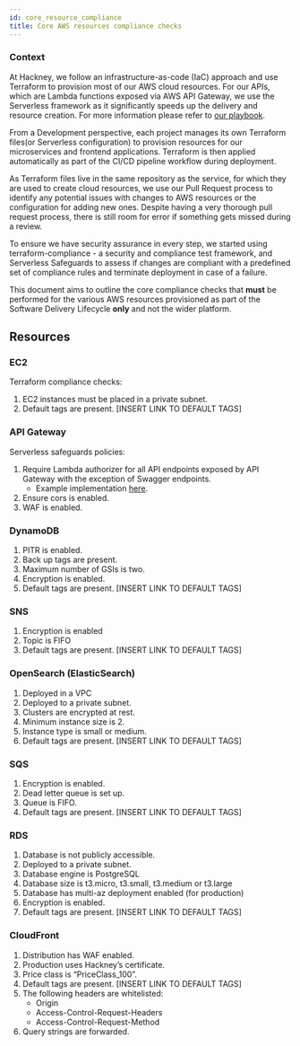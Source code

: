 ```yaml
---
id: core_resource_compliance
title: Core AWS resources compliance checks 
---
```


### Context
At Hackney, we follow an infrastructure-as-code (IaC) approach and use Terraform to provision most of our AWS cloud resources. For our APIs, which are Lambda functions exposed via AWS API Gateway, we use the Serverless framework as it significantly speeds up the delivery and resource creation.  For more information please refer to [our playbook](https://playbook.hackney.gov.uk/API-Playbook/).

From a Development perspective, each project manages its own Terraform files(or Serverless configuration) to provision resources for our microservices and frontend applications. Terraform is then applied automatically as part of the CI/CD pipeline workflow during deployment. 

As Terraform files live in the same repository as the service, for which they are used to create cloud resources, we use our Pull Request process to identify any potential issues with changes to AWS resources or the configuration for adding new ones. Despite having a very thorough pull request process, there is still room for error if something gets missed during a review. 

To ensure we have security assurance in every step, we started using terraform-compliance -  a security and compliance test framework, and Serverless Safeguards to assess if changes are compliant with a predefined set of compliance rules and terminate deployment in case of a failure. 

This document aims to outline the core compliance checks that **must** be performed for the various AWS resources provisioned as part of the Software Delivery Lifecycle **only** and not the wider platform. 


## Resources

### EC2
Terraform compliance checks:
1. EC2 instances must be placed in a private subnet.
2. Default tags are present. [INSERT LINK TO DEFAULT TAGS]

### API Gateway
Serverless safeguards policies:
1. Require Lambda authorizer for all API endpoints exposed by API Gateway with the exception of Swagger endpoints. 
    -  Example implementation [here](https://github.com/LBHackney-IT/asset-information-api/pull/51/files).
2. Ensure cors is enabled.
3. WAF is enabled.

### DynamoDB
1. PITR is enabled.
2. Back up tags are present.
3. Maximum number of GSIs is two.
4. Encryption is enabled.
5. Default tags are present. [INSERT LINK TO DEFAULT TAGS]

### SNS
1. Encryption is enabled
2. Topic is FIFO
3. Default tags are present. [INSERT LINK TO DEFAULT TAGS]

### OpenSearch (ElasticSearch)
1. Deployed in a VPC
2. Deployed to a private subnet.
3. Clusters are encrypted at rest.
4. Minimum instance size is 2.
5. Instance type is small or medium.
6. Default tags are present. [INSERT LINK TO DEFAULT TAGS]

### SQS
1. Encryption is enabled.
2. Dead letter queue is set up.
3. Queue is FIFO.
4. Default tags are present. [INSERT LINK TO DEFAULT TAGS]

### RDS
1. Database is not publicly accessible.
2. Deployed to a private subnet.
3. Database engine is PostgreSQL
4. Database size is t3.micro, t3.small, t3.medium or t3.large
5. Database has multi-az deployment enabled (for production)
6. Encryption is enabled.
7. Default tags are present. [INSERT LINK TO DEFAULT TAGS]

### CloudFront
1. Distribution has WAF enabled.
2. Production uses Hackney’s certificate.
3. Price class is “PriceClass_100”.
4. Default tags are present. [INSERT LINK TO DEFAULT TAGS]
5. The following headers are whitelisted:
    - Origin
    - Access-Control-Request-Headers
    - Access-Control-Request-Method
6. Query strings are forwarded.


